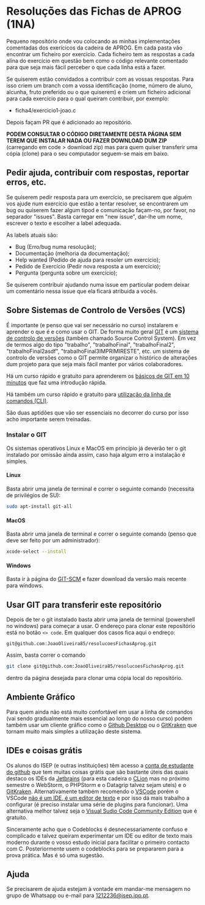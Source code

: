 # Resoluções das Fichas de APROG (1NA)

Pequeno repositório onde vou colocando as minhas implementações comentadas dos exerícicos da cadeira de APROG. Em cada pasta vão encontrar um ficheiro por exercício. Cada ficheiro tem as respostas a cada alína do exercício em questão bem como o código relevante comentado para que seja mais fácil perceber o que cada linha está a fazer.

Se quiserem estão convidados a contribuir com as vossas respostas. Para isso criem um branch com a vossa identificação (nome, número de aluno, alcunha, fruto preferido ou o que quiserem) e criem um ficheiro adicional para cada exercício para o qual queiram contribuir, por exemplo:

* ficha4/exercicio1-joao.c

Depois façam PR que é adicionado ao repositório. 

**PODEM CONSULTAR O CÓDIGO DIRETAMENTE DESTA PÁGINA SEM TEREM QUE INSTALAR NADA OU FAZER DOWNLOAD DUM ZIP** (carregando em code > download zip)  mas para quem quiser transferir uma cópia (clone) para o seu computador seguem-se mais em baixo.

## Pedir ajuda, contribuir com respostas, reportar erros, etc.

Se quiserem pedir resposta para um exercício, se precisarem que alguém vos ajude num exercício que estão a tentar resolver, se encontrarem um bug ou quiserem fazer algum tipod e comunicação façam-no, por favor, no separador "issues". Basta carregar em "new issue", dar-lhe um nome, escrever o texto e escolher a label adequada. 

As labels atuais são:
- Bug (Erro/bug numa resolução);
- Documentação (melhoria da documentação);
- Help wanted (Pedido de ajuda para resoler um exercício);
- Pedido de Exercício (Pedir nova resposta a um exercício);
- Pergunta (pergunta sobre um exercício);

Se quiserem contribuir ajudando numa issue em particular podem deixar um comentário nessa issue que ela ficará atribuida a vocês. 

## Sobre Sistemas de Controlo de Versões (VCS)

É importante (e penso que vai ser necessário no curso) instalarem e aprender o que é e como usar o GIT. De forma muito geral [GIT](https://git-scm.com/about) é um [sistema de controlo de versões](https://en.wikipedia.org/wiki/Version_control) (também chamado Source Control System). Em vez de termos algo do tipo "trabalho", "trabalhoFinal", "trabalhoFinal2", "trabalhoFinal2asdf", "trabalhoFinal3IMPRIMIRESTE", etc. um sistema de controlo de versões como o GIT permite organizar o histórico de alterações dum projeto para que seja mais fácil manter por vários colaboradores.

Há um curso rápido e gratuito para aprenderem os [básicos de GIT em 10 minutos](https://www.freecodecamp.org/news/learn-the-basics-of-git-in-under-10-minutes-da548267cc91/) que faz uma introdução rápida.

Há também um curso rápido e gratuito para [utilização da linha de comandos (CLI)](https://developer.mozilla.org/en-US/docs/Learn/Tools_and_testing/Understanding_client-side_tools/Command_line).

São duas aptidões que vão ser essenciais no decorrer do curso por isso acho importante serem treinadas.

### Instalar o GIT

Os sistemas operativos Linux e MacOS em princípio já deverão ter o git instalado por omissão ainda assim, caso haja algum erro a instalação é simples.

#### Linux

Basta abrir uma janela de terminal e correr o seguinte comando (necessita de privilégios de SU):

```sh
sudo apt-install git-all
```

#### MacOS

Basta abrir uma janela de terminal e correr o seguinte comando (penso que deve ser feito por um administrador):

```sh
xcode-select --install
```

#### Windows

Basta ir à página do [GIT-SCM](https://git-scm.com/download/win) e fazer download da versão mais recente para windows.


## Usar GIT para transferir este repositório

Depois de ter o git instalado basta abrir uma janela de terminal (powershell no windows) para começar a usar. O endereço para clonar este repositório está no botão `<> code`. Em qualquer dos casos fica aqui o endreço:

```
git@github.com:JoaoOliveira85/resolucoesFichasAprog.git
```

Assim, basta correr o comando 

```sh
git clone git@github.com:JoaoOliveira85/resolucoesFichasAprog.git
```
dentro da página desejada para clonar uma cópia local do repositório. 

## Ambiente Gráfico

Para quem ainda não está muito confortável em usar a linha de comandos (vai sendo gradualmente mais essencial ao longo do nosso curso) podem também usar um cliente gráfico como o [Github Desktop](https://desktop.github.com/) ou o [GitKraken](https://www.gitkraken.com/) que tornam muito mais simples a utilização deste sistema.

## IDEs e coisas grátis

Os alunos do ISEP (e outras instituições) têm acesso a [conta de estudante do github](https://education.github.com/pack) que tem muitas coisas grátis que são bastante úteis das quais destaco os IDEs da [Jetbrains](https://www.jetbrains.com/) (para esta cadeira o [CLion](https://www.jetbrains.com/clion/) mas no próximo semestre o WebStorm, o PHPStorm e o Datagrip talvez sejam uteis) e o [GitKraken](https://www.gitkraken.com/). Alternativamente também recomendo o [VSCode](https://code.visualstudio.com/) porém o VSCode [não é um IDE, é um editor de texto](https://stackoverflow.com/questions/199207/do-you-draw-a-distinction-between-text-editors-and-ides) e por isso dá mais trabalho a configurar (é preciso instalar uma série de plugins para funcionar). Uma alternativa melhor talvez seja o [Visual Sudio Code Community Edition](https://visualstudio.microsoft.com/vs/community/) que é gratuito. 

Sinceramente acho que o Codeblocks é desnecessariamente confuso e complicado e talvez queiram experimentar um IDE ou editor de texto mais moderno durante o vosso estudo inicial para facilitar o primeiro contacto com C. Posteriormente usem o codeblocks para se prepararem para a prova prática. Mas é só uma sugestão. 

## Ajuda

Se precisarem de ajuda estejam à vontade em mandar-me mensagem no grupo de Whatsapp ou e-mail para 1212236@isep.ipp.pt.
